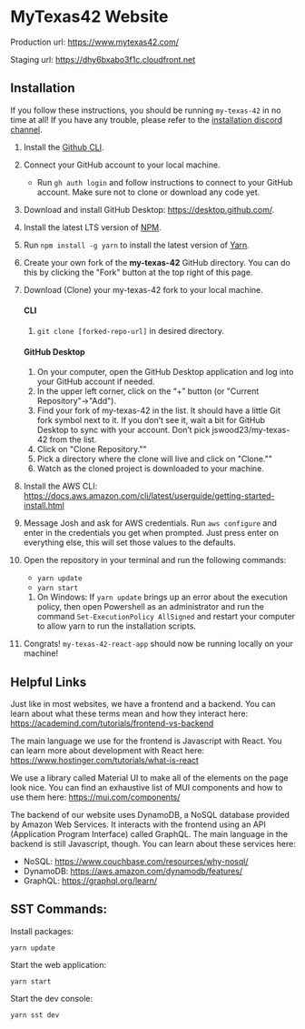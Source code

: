 # MyTexas42 Website

Production url: https://www.mytexas42.com/

<!-- [![Seed Status](https://api.seed.run/jswood23/my-texas-42-react-app/stages/prod/build_badge)](https://console.seed.run/jswood23/my-texas-42-react-app) -->

Staging url: https://dhy6bxabo3f1c.cloudfront.net

## Installation

If you follow these instructions, you should be running `my-texas-42` in no time at all! If you have any trouble, please refer to the [installation discord channel](https://discord.com/channels/1117123045895716944/1117123046571003946).

1. Install the [Github CLI](https://github.com/cli/cli#installation).
1. Connect your GitHub account to your local machine.
   - Run `gh auth login` and follow instructions to connect to your GitHub account. Make sure not to clone or download any code yet.
1. Download and install GitHub Desktop: https://desktop.github.com/.
1. Install the latest LTS version of [NPM](https://nodejs.org/en/download).
1. Run `npm install -g yarn` to install the latest version of [Yarn](https://yarnpkg.com).
1. Create your own fork of the **my-texas-42** GitHub directory. You can do this by clicking the "Fork" button at the top right of this page.
1. Download (Clone) your my-texas-42 fork to your local machine.

   #### CLI

   1. `git clone [forked-repo-url]` in desired directory.

   #### GitHub Desktop

   1. On your computer, open the GitHub Desktop application and log into your GitHub account if needed.
   1. In the upper left corner, click on the “+” button (or "Current Repository"->"Add").
   1. Find your fork of my-texas-42 in the list. It should have a little Git fork symbol next to it. If you don’t see it, wait a bit for GitHub Desktop to sync with your account. Don’t pick jswood23/my-texas-42 from the list.
   1. Click on "Clone Repository.""
   1. Pick a directory where the clone will live and click on "Clone.""
   1. Watch as the cloned project is downloaded to your machine.

1. Install the AWS CLI: https://docs.aws.amazon.com/cli/latest/userguide/getting-started-install.html
1. Message Josh and ask for AWS credentials. Run `aws configure` and enter in the credentials you get when prompted. Just press enter on everything else, this will set those values to the defaults.
1. Open the repository in your terminal and run the following commands:
   - `yarn update`
   - `yarn start`
   1. On Windows: If `yarn update` brings up an error about the execution policy, then open Powershell as an administrator and run the command `Set-ExecutionPolicy AllSigned` and restart your computer to allow yarn to run the installation scripts.
1. Congrats! `my-texas-42-react-app` should now be running locally on your machine!

## Helpful Links

Just like in most websites, we have a frontend and a backend. You can learn about what these terms mean and how they interact here: https://academind.com/tutorials/frontend-vs-backend

The main language we use for the frontend is Javascript with React. You can learn more about development with React here: https://www.hostinger.com/tutorials/what-is-react

We use a library called Material UI to make all of the elements on the page look nice. You can find an exhaustive list of MUI components and how to use them here: https://mui.com/components/

The backend of our website uses DynamoDB, a NoSQL database provided by Amazon Web Services. It interacts with the frontend using an API (Application Program Interface) called GraphQL. The main language in the backend is still Javascript, though. You can learn about these services here:

- NoSQL: https://www.couchbase.com/resources/why-nosql/
- DynamoDB: https://aws.amazon.com/dynamodb/features/
- GraphQL: https://graphql.org/learn/
 
## SST Commands:

Install packages:
```
yarn update
```

Start the web application:
```
yarn start
```

Start the dev console:
```
yarn sst dev
```